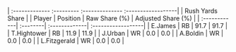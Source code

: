| :------------- :--------- :-------------- :------------------|
|                       Rush Yards Share                       |
| Player       | Position | Raw Share (%) | Adjusted Share (%) |
| :------------| :--------| :-------------| :------------------|
| E.James      | RB       | 91.7          | 91.7               |
| T.Hightower  | RB       | 11.9          | 11.9               |
| J.Urban      | WR       | 0.0           | 0.0                |
| A.Boldin     | WR       | 0.0           | 0.0                |
| L.Fitzgerald | WR       | 0.0           | 0.0                |